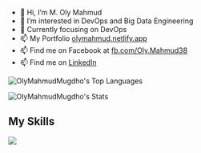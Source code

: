
- 👋 Hi, I’m M. Oly Mahmud
- 👀 I’m interested in DevOps and Big Data Engineering
- 🌱 Currently focusing on DevOps
- 📫 My Portfolio [olymahmud.netlify.app](https://olymahmud.netlify.app)
- 📫 Find me on Facebook at [fb.com/Oly.Mahmud38](https://www.fb.com/Oly.Mahmud38)
- 📫 Find me on [LinkedIn](https://www.linkedin.com/in/olymahmud/)

![OlyMahmudMugdho's Top Languages](https://github-readme-stats.vercel.app/api/top-langs/?username=OlyMahmudMugdho&theme=gruvbox&show_icons=true&hide_border=true&layout=compact)


![OlyMahmudMugdho's Stats](https://github-readme-stats.vercel.app/api?username=OlyMahmudMugdho&theme=gruvbox&show_icons=true&hide_border=true&count_private=false)

## My Skills

 ![](https://skillicons.dev/icons?i=c,cpp,cs,java,kotlin,python,javascript,react,nodejs,express,mongo,postgres,mysql,linux&theme=dark)
